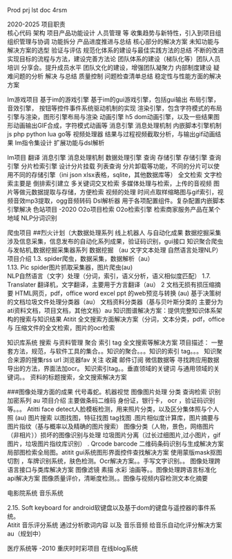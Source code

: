 Prod prj lst doc 4rsm

2020-2025
项目职责  
核心代码 架构 项目产品功能设计 人员管理  等
收集趋势与新特性，引入到项目组
组织管理与协调 功能拆分 产品进度推进与总结
核心部分的解决方案 未知功能与解决方案的选型 验证与评估
规范化体系的建设与最佳实践方法的总结
不断的改进实现目标的流程与方法，建设完善方法论
团队体系的建设（梯队化等）团队人员培训 分享会。提升成员水平
团队文化的建设，增强团队凝聚力
内部制度建设 疑难问题的分析 解决 与总结
质量控制 问题检查清单总结 稳定性与性能方面的解决方案


Im游戏项目
基于im的游戏引擎
基于im的gui游戏引擎，包括gui输出 布局引擎，音效引擎，
按钮等控件事件系统驱动机制的实现
渲染引擎，包含字符模式的布局引擎与渲染，图形引擎布局与渲染
动画引擎 h5 dom动画引擎，以及一些结果图形动画输出GIF合成，字符模式动画等
消息引擎  消息处理机制
内嵌脚本引擎机制 js php python lua go等
视频处理器 结果与过程视频截取分析，与输出gif动画结果
Im指令集设计 扩展功能与dsl解析


Im项目  翻译
消息引擎  消息处理机制
数据处理引擎 查询 存储引擎
存储引擎 查询引擎 
分片检索引擎 设计分片挂载 列表查询 分片卸载等功能，不同的分片可以使用不同的存储引擎（ini json xlsx表格，sqlite，其他数据库等）
全文检索  文字检索主要是  倒排索引建立  多关键词交叉检索
多媒体处理与检索，上传的音视频 图片等做元数据提取与存储，方便检索
视频的处理 时间点取样缩略图与gif索引，视频音效mp3提取，ogg音频转码
Dsl解析器 用于各项配置组件。复杂配置内嵌脚本引擎解决
色站项目
-2020
O2o项目检索
O2o检索引擎  检索商家服务产品在某个地域
NLP分词识别

爬虫项目 ##烈火计划（大数据处理系列 线上机器人 与自动化成果  数据挖掘采集
涉及信息采集，信息发布的自动化系列成果，验证码识别，gui接口
 知识聚合爬虫与发帖机,数据挖掘采集器系列  数据挖掘 （au 文字文本处理 自然语言处理NLP）
项目介绍
1.3. spider爬虫，数据采集，数据解析（au）		
 1.13. Pic spider图片抓取采集器，图片爬虫(au)	
 NLP自然语言（文字）处理（分词，索引，语义分析，语义相似度匹配）
1.7. Translater 翻译机，文字翻译，主要用于方言翻译（au）	2
文档无损有损压缩摘要 HTML网页，pdf，office word  excel ppt  的web预览与转换 (au)
基于决策树的文档垃圾文件处理分类器（au）
文档资料分类器（基与贝叶斯分类的 主要分为ati资料文档，项目文档，其他文档）au
知识图谱解决方案：提供完整知识体系架构的搜索与知识结果
Atitit 全文搜索方面解决方案（分词，文本分类，pdf，office与 压缩文件的全文检索，图片的ocr检索


知识库系统  搜索
与资料管理 聚合 索引 tag  全文搜索等解决方案
项目描述：
一整套方法，规范，与软件工具的集合。。知识的聚合。。。知识的索引  tag。。。
知识聚合来源的搜集rss url 浏览器fav 关注 收藏 邮件订阅 微信数据等
寻找跨应用数据导出的方法，界面法加ocr。
知识索引tag。。垂直领域的关键词 与通用领域的关键词。。
资料的标题搜索，全文搜索解决方案


 ###图像处理方面的成果  代号毒蛇。机器视觉 图像图片处理 分类 查询检索 识别 加密系列 au
项目介绍
主要做条码二维码 身份证，银行卡， ocr  ，验证码识别等。。。
 Atitti face detect人脸模板检测，用来照片分类，以及区分集体照与个人照 (au)
 图片搜索 以图找图，特征找图 tag找图
.图片相似度计算库，图片摘要与图片指纹（基与概率以及精确的图片搜索）
 图像分类（人物，景色，网络图片（非相片））损坏的图像识别与处理 
垃圾图片分离（过长过细图片,过小图片，gif图片，垃圾图片指纹库识别）
 . Qrcode barcode 二维码条码识别与生成解决方案
局部图检索全局图。atitit gui系统图形界面控件查找解决方案
使用蒙版mask抠图 切割 ，车牌识别系统，肤色检测。Ocr解决方案。。手写文字识别。。
图像处理跨语言接口与类库解决方案
 图像滤镜 素描 水彩 油画等。。图像处理跨语言标准化api解决方案
图像质量评价，清晰度检测。。图像与视频内容检测文本化摘要

电影院系统  音乐系统

2.15. Soft keyboard for android软键盘以及基于dom的键盘与遥控器的事件系统。	
 Atitit 音乐评分系统 通过分析歌词内容 以及 音乐音频 给音乐自动化评分解决方案au（规划中）

医疗系统等
-2010
重庆时时彩项目
在线blog系统



